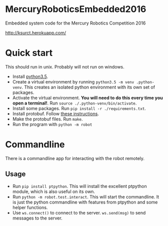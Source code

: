 # MercuryRoboticsEmbedded2016
Embedded system code for the Mercury Robotics Competition 2016

http://ksurct.herokuapp.com/

# Quick start
This should run in unix. Probably will not run on windows.

- Install [python3.5](https://www.python.org/downloads/).
- Create a virtual environment by running `python3.5 -m venv .python-venv`.
  This creates an isolated python environment with its own set of packages.
- Activate the virtual environment. __You will need to do this every time
  you open a terminal!__. Run `source ./.python-venv/bin/activate`.
- Install some packages. Run `pip install -r ./requirements.txt`.
- Install protobuf. Follow [these instructions](https://github.com/google/protobuf).  
- Make the protobuf files. Run `make`.
- Run the program with `python -m robot`

# Commandline
There is a commandline app for interacting with the robot remotely.

## Usage
- Run `pip install ptpython`. This will install the excellent ptpython module,
  which is also useful on its own.
- Run `python -m robot.test.interact`. This will start the commandline. It is
  just the python commandline with features from ptpython and some helper functions.
- Use `ws.connect()` to connect to the server. `ws.send(msg)` to send messages to the 
  server.
